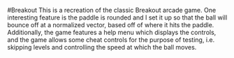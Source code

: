 #Breakout
This is a recreation of the classic Breakout arcade game. One interesting feature is the paddle is rounded and I set it up so that the ball will bounce off at a normalized vector, based off of where it hits the paddle. Additionally, the game features a help menu which displays the controls, and the game allows some cheat controls for the purpose of testing, i.e. skipping levels and controlling the speed at which the ball moves.
